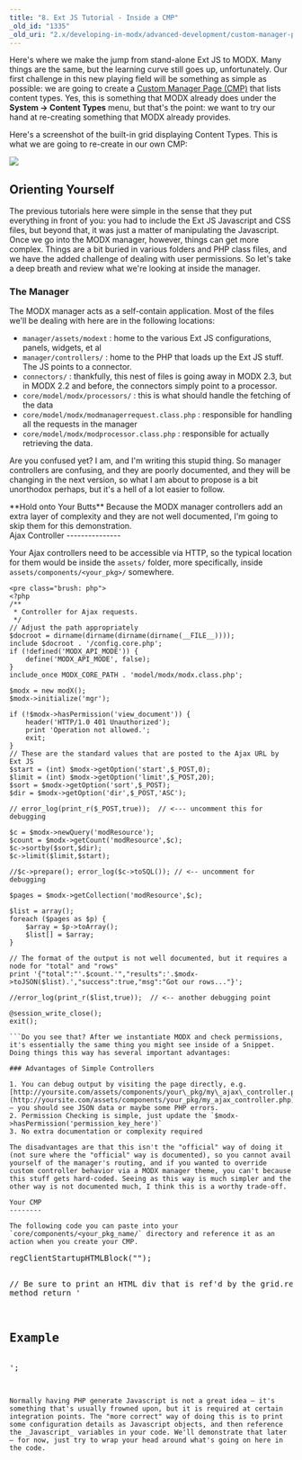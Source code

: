 ```yaml
---
title: "8. Ext JS Tutorial - Inside a CMP"
_old_id: "1335"
_old_uri: "2.x/developing-in-modx/advanced-development/custom-manager-pages/modext/modext-tutorials/8.-ext-js-tutorial-inside-a-cmp"
---
```


Here's where we make the jump from stand-alone Ext JS to MODX. Many things are the same, but the learning curve still goes up, unfortunately. Our first challenge in this new playing field will be something as simple as possible: we are going to create a [Custom Manager Page (CMP)](developing-in-modx/advanced-development/custom-manager-pages/custom-manager-pages-tutorial "Custom Manager Pages Tutorial") that lists content types. Yes, this is something that MODX already does under the **System -> Content Types** menu, but that's the point: we want to try our hand at re-creating something that MODX already provides.

Here's a screenshot of the built-in grid displaying Content Types. This is what we are going to re-create in our own CMP:

![](/download/attachments/46465130/content-types.jpg?version=1&modificationDate=1372188410000)

Orienting Yourself
------------------

The previous tutorials here were simple in the sense that they put everything in front of you: you had to include the Ext JS Javascript and CSS files, but beyond that, it was just a matter of manipulating the Javascript. Once we go into the MODX manager, however, things can get more complex. Things are a bit buried in various folders and PHP class files, and we have the added challenge of dealing with user permissions. So let's take a deep breath and review what we're looking at inside the manager.

### The Manager

The MODX manager acts as a self-contain application. Most of the files we'll be dealing with here are in the following locations:

- `manager/assets/modext` : home to the various Ext JS configurations, panels, widgets, et al
- `manager/controllers/` : home to the PHP that loads up the Ext JS stuff. The JS points to a connector.
- `connectors/` : thankfully, this nest of files is going away in MODX 2.3, but in MODX 2.2 and before, the connectors simply point to a processor.
- `core/model/modx/processors/` : this is what should handle the fetching of the data
- `core/model/modx/modmanagerrequest.class.php` : responsible for handling all the requests in the manager
- `core/model/modx/modprocessor.class.php` : responsible for actually retrieving the data.

Are you confused yet? I am, and I'm writing this stupid thing. So manager controllers are confusing, and they are poorly documented, and they will be changing in the next version, so what I am about to propose is a bit unorthodox perhaps, but it's a hell of a lot easier to follow.

<div class="tip">**Hold onto Your Butts**  
Because the MODX manager controllers add an extra layer of complexity and they are not well documented, I'm going to skip them for this demonstration.</div>Ajax Controller
---------------

Your Ajax controllers need to be accessible via HTTP, so the typical location for them would be inside the `assets/` folder, more specifically, inside `assets/components/<your_pkg>/` somewhere.

```
<pre class="brush: php">
<?php
/**
 * Controller for Ajax requests.
 */
// Adjust the path appropriately
$docroot = dirname(dirname(dirname(dirname(__FILE__))));
include $docroot . '/config.core.php';
if (!defined('MODX_API_MODE')) {
    define('MODX_API_MODE', false);
}
include_once MODX_CORE_PATH . 'model/modx/modx.class.php';

$modx = new modX();
$modx->initialize('mgr');

if (!$modx->hasPermission('view_document')) {
    header('HTTP/1.0 401 Unauthorized');
    print 'Operation not allowed.';
    exit;
}
// These are the standard values that are posted to the Ajax URL by Ext JS
$start = (int) $modx->getOption('start',$_POST,0);
$limit = (int) $modx->getOption('limit',$_POST,20);
$sort = $modx->getOption('sort',$_POST);
$dir = $modx->getOption('dir',$_POST,'ASC');

// error_log(print_r($_POST,true));  // <--- uncomment this for debugging

$c = $modx->newQuery('modResource');
$count = $modx->getCount('modResource',$c);
$c->sortby($sort,$dir);
$c->limit($limit,$start);

//$c->prepare(); error_log($c->toSQL()); // <-- uncomment for debugging

$pages = $modx->getCollection('modResource',$c);

$list = array();
foreach ($pages as $p) {
    $array = $p->toArray();
    $list[] = $array; 
}

// The format of the output is not well documented, but it requires a node for "total" and "rows"
print '{"total":"'.$count.'","results":'.$modx->toJSON($list).',"success":true,"msg":"Got our rows..."}';

//error_log(print_r($list,true));  // <-- another debugging point

@session_write_close();
exit();

```Do you see that? After we instantiate MODX and check permissions, it's essentially the same thing you might see inside of a Snippet. Doing things this way has several important advantages:

### Advantages of Simple Controllers

1. You can debug output by visiting the page directly, e.g. [http://yoursite.com/assets/components/your\_pkg/my\_ajax\_controller.php](http://yoursite.com/assets/components/your_pkg/my_ajax_controller.php) – you should see JSON data or maybe some PHP errors.
2. Permission Checking is simple, just update the `$modx->hasPermission('permission_key_here')`
3. No extra documentation or complexity required

The disadvantages are that this isn't the "official" way of doing it (not sure where the "official" way is documented), so you cannot avail yourself of the manager's routing, and if you wanted to override custom controller behavior via a MODX manager theme, you can't because this stuff gets hard-coded. Seeing as this way is much simpler and the other way is not documented much, I think this is a worthy trade-off.

Your CMP
--------

The following code you can paste into your `core/components/<your_pkg_name/` directory and reference it as an action when you create your CMP.

```
<pre class="brush: php">
<?php
/**
 * Generic MODX CMP
 */
$url = MODX_ASSETS_URL.'components/your_pkg_name/'; // <-- update this
//------------------------------------------------------------------------------
//!Grid
//------------------------------------------------------------------------------
$modx->regClientStartupHTMLBlock("<script>
function myactions(val) {
    return '<a href=\"index.php?a=30&id='+val+'\">Edit</a>';
}


Ext.onReady(function(){

    // create the Data Store
    var store = new Ext.data.JsonStore({
        root: 'results',
        totalProperty: 'total',
        idProperty: 'id',
        remoteSort: true,

        fields: [
            'id',
            'createdon',
            'pagetitle',
            'action'
        ],

        // load using script tags for cross domain, if the data in on the same domain as
        // this page, an HttpProxy would be better
        proxy: new Ext.data.HttpProxy({
            url: '{$url}getpages.php'  // <------- set this to point to your Ajax Controller
        })
    });
    store.setDefaultSort('id', 'ASC');


    var grid = new Ext.grid.GridPanel({
        id: 'articlesGrid',
        width:700,
        height:500,
        store: store,
        trackMouseOver:true,  // will highlight rows on hover
        disableSelection:true, // will allow you to select row(s)
        loadMask: true,  // will generate a spinner icon

        // grid columns
        columns:[{
            header: 'Date',
            dataIndex: 'createdon',
            width: 150,
            sortable: true
        },{
            header: 'Page Title',
            dataIndex: 'pagetitle',
            width: 350,
            sortable: true
        },{
            header: '',
            dataIndex: 'id',
            width: 100,
            sortable: false,
            renderer : myactions, 
        }],

        // paging bar on the bottom
        bbar: new Ext.PagingToolbar({
            pageSize: 25,
            store: store,
            displayInfo: true,
            displayMsg: 'Displaying Records {0} - {1} of {2}',
            emptyMsg: 'No Records to display'
        })
    });

    // render it
    grid.render('articles-grid');

    // trigger the data store load
    // NOTE: the parameter names here correspond to keys in _POST
    store.load({params:{start:0, limit:25}});
});
</script>");

// Be sure to print an HTML div that is ref'd by the grid.render() method
return '
<h2>Example</h2>
<div id="articles-grid"></div>';

```You'll notice that we're printing our Javascript directly into the document head. Yes, this means we have to be extra careful about our quoting styles and our editor's syntax highlighting probably go out the window, but it does mean we can print a few PHP variables directly into the Javascript and we don't have to keep a half-dozen files open just to bootstrap this thing.

Normally having PHP generate Javascript is not a great idea – it's something that's usually frowned upon, but it is required at certain integration points. The "more correct" way of doing this is to print some configuration details as Javascript objects, and then reference the _Javascript_ variables in your code. We'll demonstrate that later – for now, just try to wrap your head around what's going on here in the code.